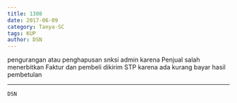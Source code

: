 ```yaml
---
title: 1308
date: 2017-06-09
category: Tanya-SC
tags: KUP
author: DSN
---
```


pengurangan atau penghapusan snksi admin karena Penjual salah menerbitkan Faktur dan pembeli dikirim STP karena ada kurang bayar hasil pembetulan

---



`DSN`
